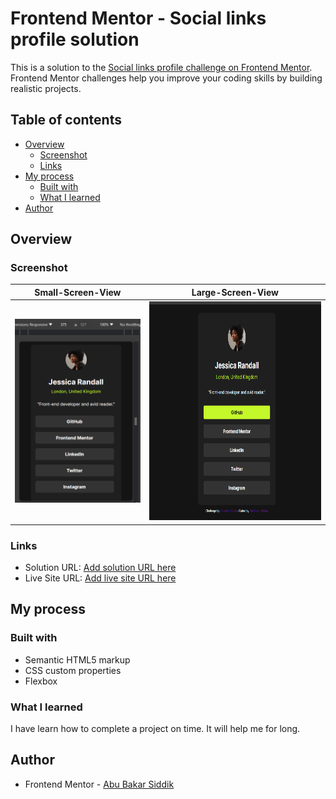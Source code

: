 # Frontend Mentor - Social links profile solution

This is a solution to the [Social links profile challenge on Frontend Mentor](https://www.frontendmentor.io/challenges/social-links-profile-UG32l9m6dQ). Frontend Mentor challenges help you improve your coding skills by building realistic projects.

## Table of contents

- [Overview](#overview)
  - [Screenshot](#screenshot)
  - [Links](#links)
- [My process](#my-process)
  - [Built with](#built-with)
  - [What I learned](#what-i-learned)
- [Author](#author)

## Overview

### Screenshot

|                  Small-Screen-View                   |                         Large-Screen-View                         |
| :--------------------------------------------------: | :---------------------------------------------------------------: |
| <img src="./screenshots/Mobile1.png" width="250px"/> | <img src="./screenshots/desktop.png" width="350px" height="350px"/> |

### Links

- Solution URL: [Add solution URL here](https://your-solution-url.com)
- Live Site URL: [Add live site URL here](https://your-live-site-url.com)

## My process

### Built with

- Semantic HTML5 markup
- CSS custom properties
- Flexbox

### What I learned

I have learn how to complete a project on time. It will help me for long.

## Author

- Frontend Mentor - [Abu Bakar Siddik](https://www.frontendmentor.io/profile/ABU-BAKAR-S)
